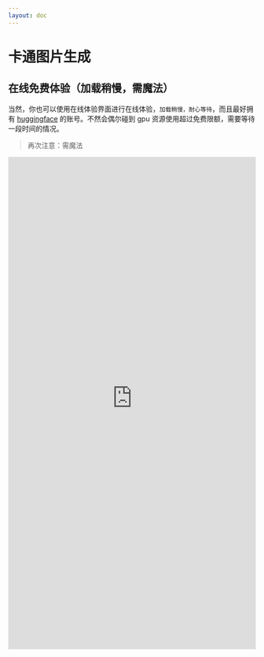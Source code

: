 ```yaml
---
layout: doc
---
```


# 卡通图片生成

## 在线免费体验（加载稍慢，需魔法）

当然，你也可以使用在线体验界面进行在线体验，`加载稍慢，耐心等待`，而且最好拥有 [huggingface](https://huggingface.co/) 的账号。不然会偶尔碰到 gpu 资源使用超过免费限额，需要等待一段时间的情况。

> 再次注意：需魔法


<iframe
	src="https://cagliostrolab-animagine-xl-3-1.hf.space"
	frameborder="0"
	width="100%"
	height="1000"
></iframe>